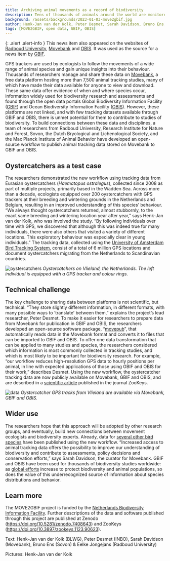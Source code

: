```yaml
---
title: Archiving animal movements as a record of biodiversity
description: Tens of thousands of animals around the world are monitored using GPS trackers to protect wildlife and study animal behaviour. The collected data are also useful for biodiversity research, but are seldom available on platforms used for this purpose. Researchers have developed a workflow to make GPS tracking data available in biodiversity data portals, and applied it to publicly archive GPS tracking data for hundreds of birds across northwest Europe
background: /assets/backgrounds/2023-01-03-move2gbif.jpg
author: Henk-Jan van der Kolk, Peter Desmet, Sarah Davidson, Bruno Ens, Eelke Jongejans
tags: [MOVE2GBIF, open data, GBIF, OBIS]
---
```


{: .alert .alert-info }
This news item also appeared on the websites of [Radboud University](https://www.ru.nl/animal/news-archive/animal-movements-record-biodiversity/), [Movebank](https://www.movebank.org/cms/movebank-content/archiving-animal-movements-as-biodiversity-2023-01-04) and [OBIS](https://www.obis.org/news/). It was used as the source for a news item by [GBIF](https://www.gbif.org/news/2djCgxEiwLOLUF4E4KViPP/animals-in-motion-enabling-data-sharing-from-movebank).

GPS trackers are used by ecologists to follow the movements of a wide range of animal species and gain unique insights into their behaviour. Thousands of researchers manage and share these data on [Movebank](https://movebank.org), a free data platform hosting more than 7,500 animal tracking studies, many of which have made their data available for anyone to view and download. These same data offer evidence of when and where species occur, information widely used for biodiversity research and assessments and found through the open data portals Global Biodiversity Information Facility ([GBIF](https://www.gbif.org/)) and Ocean Biodiversity Information Facility ([OBIS](https://obis.org/)). However, these platforms are not linked, and with few tracking datasets available through GBIF and OBIS, there is unmet potential for them to contribute to studies of biodiversity. To build connections between these data and disciplines, a team of researchers from Radboud University, Research Institute for Nature and Forest, Sovon, the Dutch Bryological and Lichenological Society, and the Max Planck Institute of Animal Behavior have developed an open-source workflow to publish animal tracking data stored on Movebank to GBIF and OBIS.

## Oystercatchers as a test case

The researchers demonstrated the new workflow using tracking data from Eurasian oystercatchers (_Haematopus ostralegus_), collected since 2008 as part of multiple projects, primarily based in the Wadden Sea. Across more than a decade, ecologists equipped over 200 oystercatchers with GPS trackers at their breeding and wintering grounds in the Netherlands and Belgium, resulting in an improved understanding of this species’ behaviour. “We always thought oystercatchers returned, almost stubbornly, to the exact same breeding and wintering location year after year,” says Henk-Jan van der Kolk, who was involved the study. “By following individuals over time with GPS, we discovered that although this was indeed true for many individuals, there were also others that visited a variety of different locations. This exploratory behaviour was especially clear in young individuals.” The tracking data, collected using the [University of Amsterdam Bird Tracking System](https://www.uva-bits.nl/), consist of a total of 6 million GPS locations and document oystercatchers migrating from the Netherlands to Scandinavian countries.

![oystercatchers](/assets/images/2023-01-03-move2gbif-oystercatchers.jpg)
_Oystercatchers on Vlieland, the Netherlands. The left individual is equipped with a GPS tracker and colour rings._

## Technical challenge

The key challenge to sharing data between platforms is not scientific, but technical. “They store slightly different information, in different formats, with many possible ways to ‘translate’ between them,” explains the project’s lead researcher, Peter Desmet. To make it easier for researchers to prepare data from Movebank for publication in GBIF and OBIS, the researchers developed an open-source software package, “[movepub](https://inbo.github.io/movepub/)”, that automatically reads data in the Movebank format and converts it to files that can be imported to GBIF and OBIS. To offer one data transformation that can be applied to many studies and species, the researchers considered which information is most commonly collected in tracking studies, and which is most likely to be important for biodiversity research. For example, “our workflow reduces high-resolution GPS data to hourly positions per animal, in line with expected applications of those using GBIF and OBIS for their work,” describes Desmet. Using the new workflow, the oystercatcher tracking data are now publicly available on Movebank, GBIF and OBIS, and are described in a [scientific article](https://doi.org/10.3897/zookeys.1123.90623) published in the journal ZooKeys. 

![data](/assets/images/2023-01-03-move2gbif-data.png)
_Oystercatcher GPS tracks from Vlieland are available via Movebank, GBIF and OBIS._

## Wider use

The researchers hope that this approach will be adopted by other research groups, and eventually, build new connections between movement ecologists and biodiversity experts. Already, data for [several other bird species](https://github.com/inbo/bird-tracking#datasets) have been published using the new workflow. “Increased access to animal tracking data offers the possibility to improve our understanding of biodiversity and contribute to assessments, policy decisions and conservation efforts,” says Sarah Davidson, the curator for Movebank. GBIF and OBIS have been used for thousands of biodiversity studies worldwide: as [global efforts](https://www.unep.org/news-and-stories/story/cop15-ends-landmark-biodiversity-agreement) increase to protect biodiversity and animal populations, so does the value of this underrecognized source of information about species distributions and behavior.

## Learn more

The MOVE2GBIF project is funded by the [Netherlands Biodiversity Information Facility](https://www.nlbif.nl/). Further descriptions of the data and software published through this project are published at Zenodo (<https://doi.org/10.5281/zenodo.7408643>) and ZooKeys (<https://doi.org/10.3897/zookeys.1123.90623>).

Text: Henk-Jan van der Kolk (BLWG), Peter Desmet (INBO), Sarah Davidson (Movebank), Bruno Ens (Sovon) & Eelke Jongejans (Radboud University)

Pictures: Henk-Jan van der Kolk
